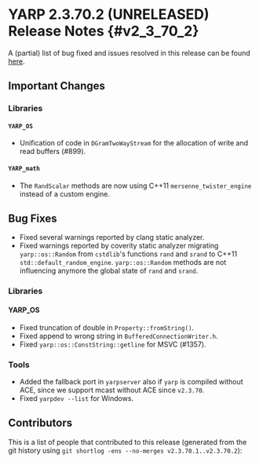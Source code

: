 YARP 2.3.70.2 (UNRELEASED) Release Notes                            {#v2_3_70_2}
========================================


A (partial) list of bug fixed and issues resolved in this release can be found
[here](https://github.com/robotology/yarp/issues?q=label%3A%22Fixed+in%3A+YARP+v2.3.70.2%22).

Important Changes
-----------------

### Libraries

#### `YARP_OS`

* Unification of code in `DGramTwoWayStream` for the allocation of write
  and read buffers (#899).

#### `YARP_math`

* The `RandScalar` methods are now using C++11 `mersenne_twister_engine` instead
  of a custom engine.

Bug Fixes
---------

* Fixed several warnings reported by clang static analyzer.
* Fixed warnings reported by coverity static analyzer migrating 
  `yarp::os::Random` from `cstdlib`'s functions `rand` and `srand` 
  to C++11 `std::default_random_engine`. `yarp::os::Random` methods are not 
  influencing anymore the global state of `rand` and `srand`.

### Libraries

#### YARP_OS

* Fixed truncation of double in `Property::fromString()`.
* Fixed append to wrong string in `BufferedConnectionWriter.h`.
* Fixed `yarp::os::ConstString::getline` for MSVC (#1357).

### Tools

* Added the fallback port in `yarpserver` also if `yarp`
  is compiled without ACE, since we support mcast without
  ACE since `v2.3.70`.
* Fixed `yarpdev --list` for Windows.


Contributors
------------

This is a list of people that contributed to this release (generated from the
git history using `git shortlog -ens --no-merges v2.3.70.1..v2.3.70.2`):

```
```
